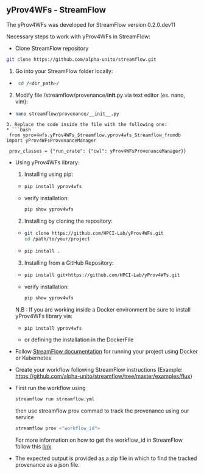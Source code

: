 ## yProv4WFs - StreamFlow
The yProv4WFs was developed for StreamFlow version 0.2.0.dev11

Necessary steps to work with yProv4WFs in StreamFlow:

- Clone StreamFlow repository
```bash
git clone https://github.com/alpha-unito/streamflow.git
```
1. Go into your StreamFlow folder locally:
* ```bash
   cd /<dir_path>/
  ```
2. Modify file /streamflow/provenance/__init__.py via text editor (es. nano, vim): 
* ```bash
  nano streamflow/provenance/__init__.py
 ```
3. Replace the code inside the file with the following one:
* ```bash
  from yprov4wfs.yProv4WFs_Streamflow.yprov4wfs_Streamflow_fromdb import yProv4WFsProvenanceManager

  prov_classes = {"run_crate": {"cwl": yProv4WFsProvenanceManager}}
 ```

    
  
- Using yProv4WFs library:
  1. Installing using pip:
    * ```bash
      pip install yprov4wfs
      ```
    * verify installation: 
      ```bash
      pip show yprov4wfs
      ```
  2. Installing by cloning the repository:
    * ```bash
      git clone https://github.com/HPCI-Lab/yProv4WFs.git
      cd /path/to/your/project
      ```
    * ```bash
      pip install .
      ```
  3. Installing from a GitHub Repository:
    * ```bash
      pip install git+https://github.com/HPCI-Lab/yProv4WFs.git
      ```
    * verify installation: 
      ```bash
      pip show yprov4wfs
      ```
  
  N.B : If you are working inside a Docker environment be sure to install yProv4WFs library via:
    * ```bash
      pip install yprov4wfs
      ```
    * or defining the installation in the DockerFile
<!--
- Add StreamFlow folder into your own project
-->

- Follow [StreamFlow documentation](https://github.com/alpha-unito/streamflow/blob/master/README.md) for running your project using Docker or Kubernetes 

- Create your workflow following StreamFlow instructions
  (Example: https://github.com/alpha-unito/streamflow/tree/master/examples/flux)

- First run the workflow using
  ```bash
  streamflow run streamflow.yml
  ```

  then use streamflow prov commad to track the provenance using our service
  ```bash
  streamflow prov <"workflow_id">
  ```

  For more information on how to get the workflow_id in StreamFlow follow this
  [link](https://github.com/HPCI-Lab/yProv4WFs/blob/main/yprov4wfs/yProv4WFs_Streamflow/HowToGet_StreamFlow_workflowID.md)

- The expected output is provided as a zip file in which to find the tracked provenance as a json file.
